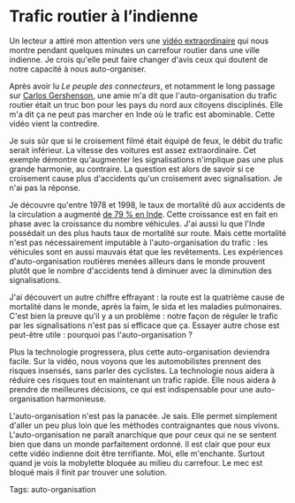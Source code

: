 # Trafic routier à l&#8217;indienne

Un lecteur a attiré mon attention vers une [vidéo extraordinaire](http://www.youtube.com/v/RjrEQaG5jPM) qui nous montre pendant quelques minutes un carrefour routier dans une ville indienne. Je crois qu'elle peut faire changer d'avis ceux qui doutent de notre capacité à nous auto-organiser.<span id="more-11"></span>

Après avoir lu *Le peuple des connecteurs*, et notamment le long passage sur [Carlos Gershenson](http://complexes.blogspot.com), une amie m'a dit que l'auto-organisation du trafic routier était un truc bon pour les pays du nord aux citoyens disciplinés. Elle m'a dit ça ne peut pas marcher en Inde où le trafic est abominable. Cette vidéo vient la contredire.

Je suis sûr que si le croisement filmé était équipé de feux, le débit du trafic serait inférieur. La vitesse des voitures est assez extraordinaire. Cet exemple démontre qu'augmenter les signalisations n'implique pas une plus grande harmonie, au contraire. La question est alors de savoir si ce croisement cause plus d'accidents qu'un croisement avec signalisation. Je n'ai pas la réponse.

Je découvre qu'entre 1978 et 1998, le taux de mortalité dû aux accidents de la circulation a augmenté [de 79 % en Inde](http://www.planete-urgence.org/planete-info/article.php?ID=551). Cette croissance est en fait en phase avec la croissance du nombre véhicules. J'ai aussi lu que l'Inde possédait un des plus hauts taux de mortalité sur route. Mais cette mortalité n'est pas nécessairement imputable à l'auto-organisation du trafic : les véhicules sont en aussi mauvais état que les revêtements. Les expériences d'auto-organisation routières menées ailleurs dans le monde prouvent plutôt que le nombre d'accidents tend à diminuer avec la diminution des signalisations.

J'ai découvert un autre chiffre effrayant : la route est la quatrième cause de mortalité dans le monde, après la faim, le sida et les maladies pulmonaires. C'est bien la preuve qu'il y a un problème : notre façon de réguler le trafic par les signalisations n'est pas si efficace que ça. Essayer autre chose est peut-être utile : pourquoi pas l'auto-organisation ?

Plus la technologie progressera, plus cette auto-organisation deviendra facile. Sur la vidéo, nous voyons que les automobilistes prennent des risques insensés, sans parler des cyclistes. La technologie nous aidera à réduire ces risques tout en maintenant un trafic rapide. Elle nous aidera à prendre de meilleures décisions, ce qui est indispensable pour une auto-organisation harmonieuse.

L'auto-organisation n'est pas la panacée. Je sais. Elle permet simplement d'aller un peu plus loin que les méthodes contraignantes que nous vivons. L'auto-organisation ne paraît anarchique que pour ceux qui ne se sentent bien que dans un monde parfaitement ordonné. Il est clair que pour eux cette vidéo indienne doit être terrifiante. Moi, elle m'enchante. Surtout quand je vois la mobylette bloquée au milieu du carrefour. Le mec est bloqué mais il finit par trouver une solution.

Tags: auto-organisation
